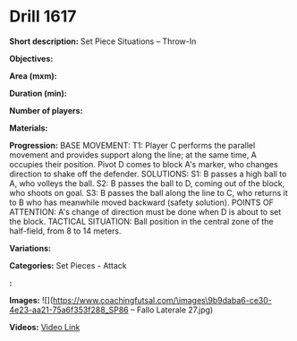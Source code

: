 # Drill 1617

**Short description:**
Set Piece Situations – Throw-In

**Objectives:**


**Area (mxm):**


**Duration (min):**


**Number of players:**


**Materials:**


**Progression:**
BASE MOVEMENT: T1: Player C performs the parallel movement and provides support along the line; at the same time, A occupies their position. Pivot D comes to block A's marker, who changes direction to shake off the defender. SOLUTIONS: S1: B passes a high ball to A, who volleys the ball. S2: B passes the ball to D, coming out of the block, who shoots on goal. S3: B passes the ball along the line to C, who returns it to B who has meanwhile moved backward (safety solution). POINTS OF ATTENTION: A's change of direction must be done when D is about to set the block. TACTICAL SITUATION: Ball position in the central zone of the half-field, from 8 to 14 meters.

**Variations:**


**Categories:**
Set Pieces - Attack

**:**


**Images:**
![](https://www.coachingfutsal.com/\images\9b9daba6-ce30-4e23-aa21-75a6f353f288_SP86 – Fallo Laterale 27.jpg)

**Videos:**
[Video Link](https://www.youtube.com/embed/cQbq8kZGyMk)

